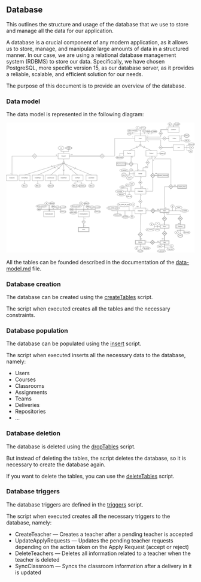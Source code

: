 ## Database

This outlines the structure and usage of the database that we use to store and manage all the data for our application.

A database is a crucial component of any modern application,
as it allows us to store, manage, and manipulate large amounts of data in a structured manner.
In our case, we are using a relational database management system (RDBMS) to store our data.
Specifically, we have chosen PostgreSQL, more specific version 15, as our database server,
as it provides a reliable, scalable, and efficient solution for our needs.

The purpose of this document is to provide an overview of the database.

### Data model

The data model is represented in the following diagram:

![Data model](../../docs/data-model/data-model.png)

All the tables can be founded described in the documentation of the [data-model.md](../../docs/data-model/data-model.md) file.


### Database creation

The database can be created using the [createTables](createTables.sql) script.

The script when executed creates all the tables and the necessary constraints.

### Database population

The database can be populated using the [insert](insert.sql) script.

The script when executed inserts all the necessary data to the database, namely:

- Users
- Courses
- Classrooms
- Assignments
- Teams
- Deliveries
- Repositories
- ...

### Database deletion

The database is deleted using the [dropTables](dropTables.sql) script.

But instead of deleting the tables, the script deletes the database, so it is necessary to create the database again.

If you want to delete the tables, you can use the [deleteTables](deleteTables.sql) script.

### Database triggers

The database triggers are defined in the [triggers](triggers.sql) script.

The script when executed creates all the necessary triggers to the database, namely:

- CreateTeacher — Creates a teacher after a pending teacher is accepted
- UpdateApplyRequests — Updates the pending teacher requests depending on the action taken on the Apply Request (accept or reject) 
- DeleteTeachers — Deletes all information related to a teacher when the teacher is deleted
- SyncClassroom — Syncs the classroom information after a delivery in it is updated

